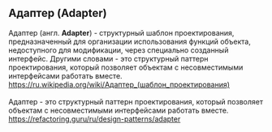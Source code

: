 ## Адаптер (Adapter)

Адаптер (англ. **Adapter**) - структурный шаблон проектирования,
предназначенный для организации использования функций объекта,
недоступного для модификации, через специально созданный интерфейс.
Другими словами - это структурный паттерн проектирования, который позволяет
объектам с несовместимыми интерфейсами работать вместе.
<br>
https://ru.wikipedia.org/wiki/Адаптер_(шаблон_проектирования)
<br>
<br>
Адаптер - это структурный паттерн проектирования, который позволяет
объектам с несовместимыми интерфейсами работать вместе.
<br>
https://refactoring.guru/ru/design-patterns/adapter
